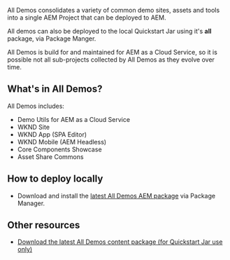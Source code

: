 All Demos consolidates a variety of common demo sites, assets and tools into a single AEM Project that can be deployed to AEM.

All demos can also be deployed to the local Quickstart Jar using it's **all** package, via Package Manger.

<div class="unsupported">
All Demos is build for and maintained for AEM as a Cloud Service, so it is possible not all sub-projects collected by All Demos as they evolve over time.
</div>

## What's in All Demos?

All Demos includes:

+ Demo Utils for AEM as a Cloud Service
+ WKND Site
+ WKND App (SPA Editor)
+ WKND Mobile (AEM Headless)
+ Core Components Showcase
+ Asset Share Commons

## How to deploy locally

+ Download and install the [latest All Demos AEM package](https://internal.adobedemo.com/content/demo-hub/en/demos/external/aem-all-demos.html) via Package Manager. 

## Other resources

+ [Download the latest All Demos content package (for Quickstart Jar use only)](https://internal.adobedemo.com/content/demo-hub/en/demos/external/aem-all-demos.html)

